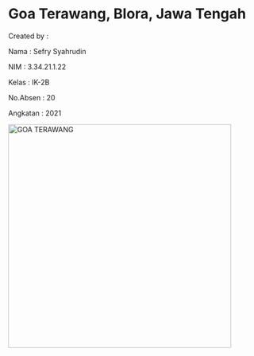 # Goa Terawang, Blora, Jawa Tengah
Created by :

Nama : Sefry Syahrudin

NIM : 3.34.21.1.22

Kelas : IK-2B

No.Absen : 20

Angkatan : 2021

<img width="449" alt="GOA TERAWANG" src="https://user-images.githubusercontent.com/109064862/198592431-4f055390-bc60-4670-871b-453ab3968d19.png">
